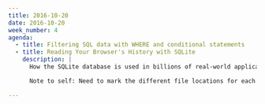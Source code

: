 ```yaml
---
title: 2016-10-20
date: 2016-10-20
week_number: 4
agenda:
  - title: Filtering SQL data with WHERE and conditional statements
  - title: Reading Your Browser's History with SQLite
    description: |
      How the SQLite database is used in billions of real-world applications today is of little relevance to us in this class. But the web browser is a easy-to-understand scenario of how a database gets created and filled.

      Note to self: Need to mark the different file locations for each browser and for each system...

---
```

